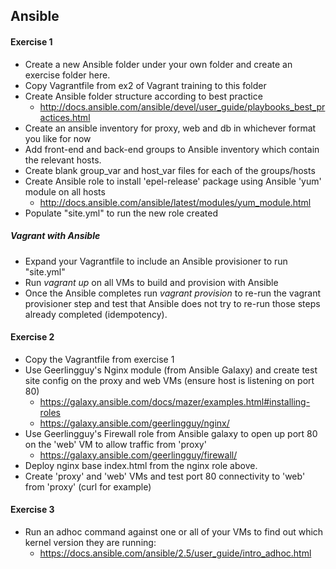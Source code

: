 ## Ansible

#### Exercise 1
* Create a new Ansible folder under your own folder and create an exercise folder here.
* Copy Vagrantfile from ex2 of Vagrant training to this folder
* Create Ansible folder structure according to best practice
	* http://docs.ansible.com/ansible/devel/user_guide/playbooks_best_practices.html
* Create an ansible inventory for proxy, web and db in whichever format you like for now
* Add front-end and back-end groups to Ansible inventory which contain the relevant hosts.
* Create blank group_var and host_var files for each of the groups/hosts
* Create Ansible role to install 'epel-release' package using Ansible 'yum' module on all hosts 
	* http://docs.ansible.com/ansible/latest/modules/yum_module.html
* Populate "site.yml" to run the new role created

##### Vagrant with Ansible
* Expand your Vagrantfile to include an Ansible provisioner to run "site.yml" 
* Run *vagrant up* on all VMs to build and provision with Ansible
* Once the Ansible completes run *vagrant provision* to re-run the vagrant provisioner step and test that Ansible does not try to re-run those steps already completed (idempotency).
	
#### Exercise 2
* Copy the Vagrantfile from exercise 1
* Use Geerlingguy's Nginx module (from Ansible Galaxy) and create test site config on the proxy and web VMs (ensure host is listening on port 80) 
  * https://galaxy.ansible.com/docs/mazer/examples.html#installing-roles
  * https://galaxy.ansible.com/geerlingguy/nginx/
* Use Geerlingguy's Firewall role from Ansible galaxy to open up port 80 on the 'web' VM to allow traffic from 'proxy' 
  * https://galaxy.ansible.com/geerlingguy/firewall/
* Deploy nginx base index.html from the nginx role above.
* Create 'proxy' and 'web' VMs and test port 80 connectivity to 'web' from 'proxy' (curl for example)

#### Exercise 3

* Run an adhoc command against one or all of your VMs to find out which kernel version they are running:	
	* https://docs.ansible.com/ansible/2.5/user_guide/intro_adhoc.html
